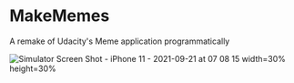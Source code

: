 # MakeMemes
A remake of Udacity's Meme application programmatically

![Simulator Screen Shot - iPhone 11 - 2021-09-21 at 07 08 15](https://user-images.githubusercontent.com/90184422/134120505-15162785-fb5b-4d06-9f4e-ee0ac2657a35.png)  width=30% height=30%
